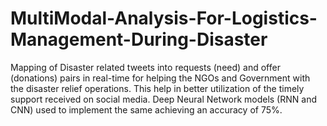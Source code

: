 # MultiModal-Analysis-For-Logistics-Management-During-Disaster
Mapping of Disaster related tweets into requests (need) and offer (donations) pairs in real-time for helping the NGOs and Government with the disaster relief operations. This help in better utilization of the timely support received on social media. Deep Neural Network models (RNN and CNN) used to implement the same achieving an accuracy of 75%.
